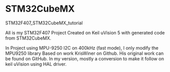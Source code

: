 # STM32CubeMX
STM32F407_STM32CubeMX_tutorial

All is my STM32F407 Project Created on Keil uVision 5 with generated code from STM32CubeMX.

In Project using MPU-9250 I2C on 400kHz (fast mode), I only modify the MPU9250 library Based on work KrisWiner on Github.
His original work can be found on GitHub. In my version, mostly a conversion to make it follow on keil uVision using HAL driver.
